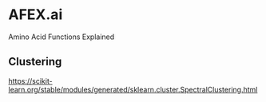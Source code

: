 # AFEX.ai
Amino Acid Functions Explained


## Clustering
https://scikit-learn.org/stable/modules/generated/sklearn.cluster.SpectralClustering.html


